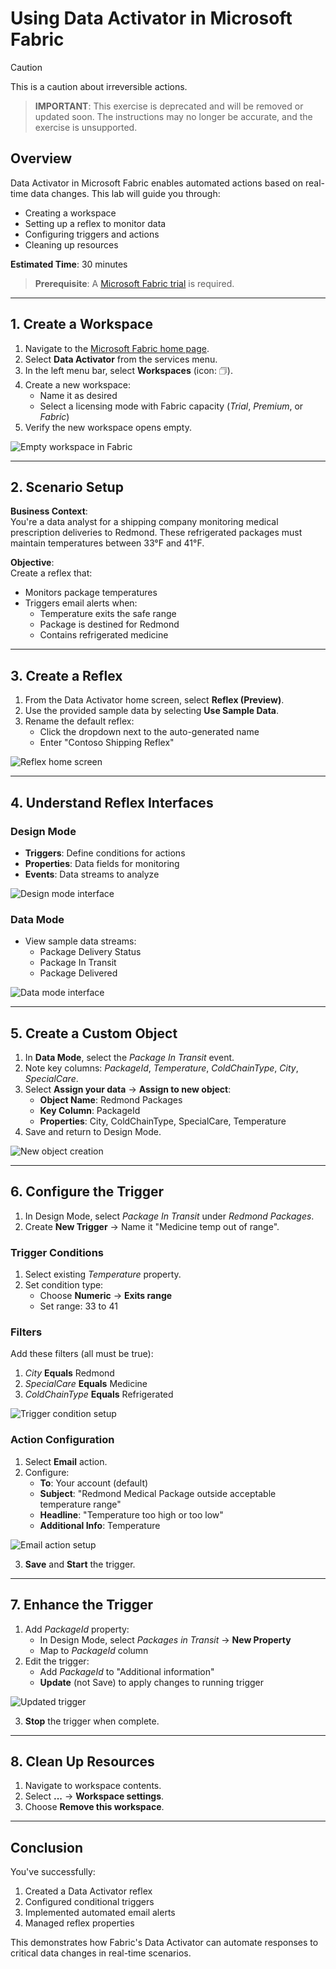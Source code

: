 # Using Data Activator in Microsoft Fabric  

> [!CAUTION]
> This is a caution about irreversible actions.

> **IMPORTANT**: This exercise is deprecated and will be removed or updated soon. The instructions may no longer be accurate, and the exercise is unsupported.

## Overview  
Data Activator in Microsoft Fabric enables automated actions based on real-time data changes. This lab will guide you through:  
- Creating a workspace  
- Setting up a reflex to monitor data  
- Configuring triggers and actions  
- Cleaning up resources  

**Estimated Time**: 30 minutes  

> **Prerequisite**: A [Microsoft Fabric trial](https://learn.microsoft.com/fabric/get-started/fabric-trial) is required.  

---

## 1. Create a Workspace  
1. Navigate to the [Microsoft Fabric home page](https://app.fabric.microsoft.com).  
2. Select **Data Activator** from the services menu.  
3. In the left menu bar, select **Workspaces** (icon: &#128455;).  
4. Create a new workspace:  
   - Name it as desired  
   - Select a licensing mode with Fabric capacity (*Trial*, *Premium*, or *Fabric*)  
5. Verify the new workspace opens empty.  

![Empty workspace in Fabric](./Images/new-workspace.png)  

---

## 2. Scenario Setup  
**Business Context**:  
You're a data analyst for a shipping company monitoring medical prescription deliveries to Redmond. These refrigerated packages must maintain temperatures between 33°F and 41°F.  

**Objective**:  
Create a reflex that:  
- Monitors package temperatures  
- Triggers email alerts when:  
  - Temperature exits the safe range  
  - Package is destined for Redmond  
  - Contains refrigerated medicine  

---

## 3. Create a Reflex  
1. From the Data Activator home screen, select **Reflex (Preview)**.  
2. Use the provided sample data by selecting **Use Sample Data**.  
3. Rename the default reflex:  
   - Click the dropdown next to the auto-generated name  
   - Enter "Contoso Shipping Reflex"  

![Reflex home screen](./Images/data-activator-reflex-home-screen.png)  

---

## 4. Understand Reflex Interfaces  
### Design Mode  
- **Triggers**: Define conditions for actions  
- **Properties**: Data fields for monitoring  
- **Events**: Data streams to analyze  

![Design mode interface](./Images/data-activator-design-tab.png)  

### Data Mode  
- View sample data streams:  
  - Package Delivery Status  
  - Package In Transit  
  - Package Delivered  

![Data mode interface](./Images/data-activator-data-tab.png)  

---

## 5. Create a Custom Object  
1. In **Data Mode**, select the *Package In Transit* event.  
2. Note key columns: *PackageId*, *Temperature*, *ColdChainType*, *City*, *SpecialCare*.  
3. Select **Assign your data** → **Assign to new object**:  
   - **Object Name**: Redmond Packages  
   - **Key Column**: PackageId  
   - **Properties**: City, ColdChainType, SpecialCare, Temperature  
4. Save and return to Design Mode.  

![New object creation](./Images/data-activator-design-tab-new-object.png)  

---

## 6. Configure the Trigger  
1. In Design Mode, select *Package In Transit* under *Redmond Packages*.  
2. Create **New Trigger** → Name it "Medicine temp out of range".  

### Trigger Conditions  
1. Select existing *Temperature* property.  
2. Set condition type:  
   - Choose **Numeric** → **Exits range**  
   - Set range: 33 to 41  

### Filters  
Add these filters (all must be true):  
1. *City* **Equals** Redmond  
2. *SpecialCare* **Equals** Medicine  
3. *ColdChainType* **Equals** Refrigerated  

![Trigger condition setup](./Images/data-activator-trigger-select-condition-add-filter-additional.png)  

### Action Configuration  
1. Select **Email** action.  
2. Configure:  
   - **To**: Your account (default)  
   - **Subject**: "Redmond Medical Package outside acceptable temperature range"  
   - **Headline**: "Temperature too high or too low"  
   - **Additional Info**: Temperature  

![Email action setup](./Images/data-activator-trigger-define-action.png)  

3. **Save** and **Start** the trigger.  

---

## 7. Enhance the Trigger  
1. Add *PackageId* property:  
   - In Design Mode, select *Packages in Transit* → **New Property**  
   - Map to *PackageId* column  
2. Edit the trigger:  
   - Add *PackageId* to "Additional information"  
   - **Update** (not Save) to apply changes to running trigger  

![Updated trigger](./Images/data-activator-trigger-updated.png)  

3. **Stop** the trigger when complete.  

---

## 8. Clean Up Resources  
1. Navigate to workspace contents.  
2. Select **...** → **Workspace settings**.  
3. Choose **Remove this workspace**.  

---

## Conclusion  
You've successfully:  
1. Created a Data Activator reflex  
2. Configured conditional triggers  
3. Implemented automated email alerts  
4. Managed reflex properties  

This demonstrates how Fabric's Data Activator can automate responses to critical data changes in real-time scenarios.
